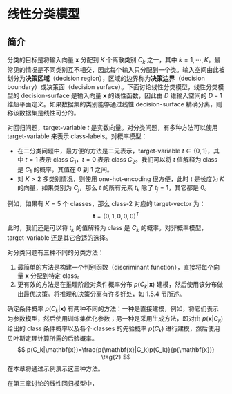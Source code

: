 # 线性分类模型

## 简介

分类的目标是将输入向量 $\mathbf{x}$ 分配到 $K$ 个离散类别 $C_k$ 之一，其中 $k=1,\cdots,K$。最常见的情况是不同类别互不相交，因此每个输入只分配到一个类。输入空间由此被划分为**决策区域**（decision region），区域的边界称为**决策边界**（decision boundary）或决策面（decision surface）。下面讨论线性分类模型，线性分类模型的 decision-surface 是输入向量 $\mathbf{x}$ 的线性函数，因此由 $D$ 维输入空间的 $D-1$ 维超平面定义。如果数据集的类别能够通过线性 decision-surface 精确分离，则称该数据集是线性可分的。

对回归问题，target-variable $t$ 是实数向量。对分类问题，有多种方法可以使用 target-variable 来表示 class-labels。对概率模型：

- 在二分类问题中，最方便的方法是二元表示，target-variable $t\in \{0,1\}$，其中 $t=1$ 表示 class $C_1$，$t=0$ 表示 class $C_2$。我们可以将 $t$ 值解释为 class 是 $C_1$ 的概率，其值在 0 到 1 之间。
- 对 $K>2$ 多类别情况，则使用 one-hot-encoding 很方便，此时 $t$ 是长度为 $K$ 的向量，如果类别为 $C_j$，那么 $t$ 的所有元素 $t_k$ 除了 $t_j=1$，其它都是 0。

例如，如果有 $K=5$ 个 classes，那么 class-2 对应的 target-vector 为：
$$
\mathbf{t}=(0,1,0,0,0)^T \tag{1}
$$
此时，我们还是可以将 $t_k$ 的值解释为 class 是 $C_k$ 的概率。对非概率模型，target-variable 还是其它合适的选择。

对分类问题有三种不同的分类方法：

1. 最简单的方法是构建一个判别函数（discriminant function），直接将每个向量 $\mathbf{x}$ 分配到特定 class。
2. 更有效的方法是在推理阶段对条件概率分布 $p(C_k|\mathbf{x})$ 建模，然后使用该分布做出最优决策。将推理和决策分离有许多好处，如 1.5.4 节所述。

确定条件概率 $p(C_k|\mathbf{x})$ 有两种不同的方法：一种是直接建模，例如，将它们表示为参数模型，然后使用训练集优化参数；另一种是采用生成方法，即对由 $p(\mathbf{x}|C_k)$ 给出的 class 条件概率以及各个 classes 的先验概率 $p(C_k)$ 进行建模，然后使用贝叶斯定理计算所需的后验概率。
$$
p(C_k|\mathbf{x})=\frac{p(\mathbf{x}|C_k)p(C_k)}{p(\mathbf{x})} \tag{2}
$$
在本章将通过示例演示这三种方法。

在第三章讨论的线性回归模型中，
